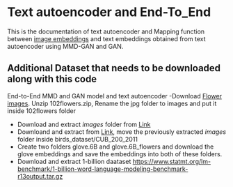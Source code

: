 # Text autoencoder and End-To_End
This is the documentation of text autoencoder and Mapping function between [image embeddings](https://github.com/anindyasdas/stackGANautoen) and text embeddings obtained from text autoencoder using MMD-GAN and GAN.
## Additional Dataset that needs to be downloaded along with this code
End-to-End MMD and GAN model and text autoencoder
-Download [Flower images](https://www.robots.ox.ac.uk/~vgg/data/flowers/102/102flowers.tgz). Unzip 102flowers.zip, Rename the jpg folder to images and put it inside 102flowers folder
- Download and extract *images* folder from [Link](https://drive.google.com/file/d/1yzcR5J0D9pcI2KlZU0zzxl3Hz_C2QgJK/view?usp=sharing)
- Downloand and extract from [Link](http://www.vision.caltech.edu/visipedia-data/CUB-200-2011/CUB_200_2011.tgz), move the previously extracted *images* folder inside birds_dataset/CUB_200_2011
- Create two folders glove.6B and glove.6B_flowers and download the glove embeddings and save the embeddings into both of these folders.
- Download and extract 1-billion daataset https://www.statmt.org/lm-benchmark/1-billion-word-language-modeling-benchmark-r13output.tar.gz
